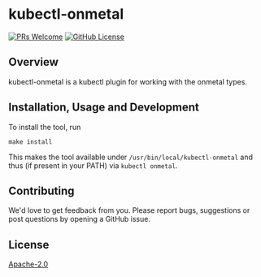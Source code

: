 # kubectl-onmetal

[![PRs Welcome](https://img.shields.io/badge/PRs-welcome-brightgreen.svg?style=flat-square)](https://makeapullrequest.com)
[![GitHub License](https://img.shields.io/static/v1?label=License&message=Apache-2.0&color=blue&style=flat-square)](LICENSE)

## Overview

kubectl-onmetal is a kubectl plugin for working with the onmetal types.

## Installation, Usage and Development

To install the tool, run

```shell
make install
```

This makes the tool available under `/usr/bin/local/kubectl-onmetal` and thus (if present in your PATH) via
`kubectl onmetal`.

## Contributing

We'd love to get feedback from you. Please report bugs, suggestions or post questions by opening a GitHub issue.

## License

[Apache-2.0](LICENSE)

